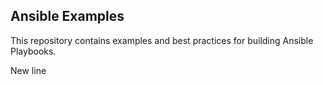 
Ansible Examples
----------------

This repository contains examples and best practices for building Ansible Playbooks.

New line

